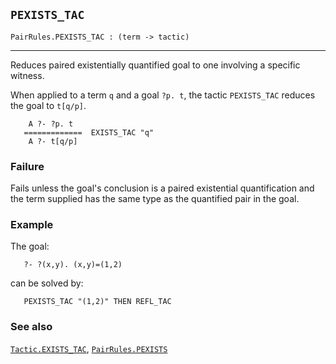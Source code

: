 ## `PEXISTS_TAC`

``` hol4
PairRules.PEXISTS_TAC : (term -> tactic)
```

------------------------------------------------------------------------

Reduces paired existentially quantified goal to one involving a specific
witness.

When applied to a term `q` and a goal `?p. t`, the tactic `PEXISTS_TAC`
reduces the goal to `t[q/p]`.

``` hol4
    A ?- ?p. t
   =============  EXISTS_TAC "q"
    A ?- t[q/p]
```

### Failure

Fails unless the goal's conclusion is a paired existential
quantification and the term supplied has the same type as the quantified
pair in the goal.

### Example

The goal:

``` hol4
   ?- ?(x,y). (x,y)=(1,2)
```

can be solved by:

``` hol4
   PEXISTS_TAC "(1,2)" THEN REFL_TAC
```

### See also

[`Tactic.EXISTS_TAC`](#Tactic.EXISTS_TAC),
[`PairRules.PEXISTS`](#PairRules.PEXISTS)
